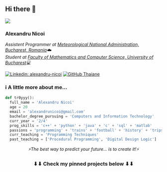 <h2> Hi there 👋</h2>
<img src="https://i.imgur.com/2c4Loth.gif"></img>
<h3> Alexandru Nicoi </h3>
<p><em>Assistent Programmer at <a href="http://www.meteoromania.ro/">Meteorological National Administration, Bucharest, Romania</a>☁️
</br>Student at <a href="https://fmi.unibuc.ro">Faculty of Mathematics and Computer Science, University of Bucharest</a>💻
</em></p>

[![Linkedin: alexandru-nicoi](https://img.shields.io/badge/-alexandru_nicoi-blue?style=flat-square&logo=Linkedin&logoColor=white&link=https://www.linkedin.com/in/alexandru-nicoi/)](https://www.linkedin.com/in/alexandru-nicoi/)
[![GitHub Thaiane](https://img.shields.io/github/followers/tr0yyy?label=follow&style=social)](https://github.com/tr0yyy)


### ℹ️ A little more about me...  

```python
def tr0yyy():
  full_name = 'Alexandru Nicoi'
  age = 20
  email = 'alexandrunicoi@gmail.com'
  bachelor_degree_pursuing = 'Computers and Information Technology'
  curr_year = '2/4'
  prog_skills = 'c++' + 'python' + 'java' + 'c' + 'sql' + 'matlab'
  passions = 'programming' + 'trains' + 'football' + 'history' + 'trips' 
  curr_teaching = 'Programming Techniques'
  past_teaching = ['Procedural Programming', 'Digital Design Logic']
```

<p align="center"><i>⚡The best way to predict your future... is to create it!⚡</i></p>

<h3 align="center">⬇⬇ Check my pinned projects below ⬇⬇</h3>

